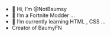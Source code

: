 - 👋 Hi, I’m @NotBaumsy
- 👀 I’m a Fortnite Modder ...
- 🌱 I’m currently learning HTML , CSS ...
- Creator of BaumyFN

